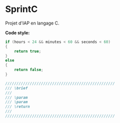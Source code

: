 # SprintC
Projet d'IAP en langage C. 

**Code style:**

```c
if (hours < 24 && minutes < 60 && seconds < 60)
{
    return true;
}
else
{
    return false;
}
```


```c
/////////////////////////////////////////////////
/// \brief 
///
/// \param 
/// \param 
/// \return 
///
/////////////////////////////////////////////////   
```
